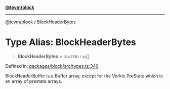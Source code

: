 [**@tevm/block**](../README.md)

***

[@tevm/block](../globals.md) / BlockHeaderBytes

# Type Alias: BlockHeaderBytes

> **BlockHeaderBytes** = `Uint8Array`[]

Defined in: [packages/block/src/types.ts:340](https://github.com/evmts/tevm-monorepo/blob/main/packages/block/src/types.ts#L340)

BlockHeaderBuffer is a Buffer array, except for the Verkle PreState which is an array of prestate arrays.
